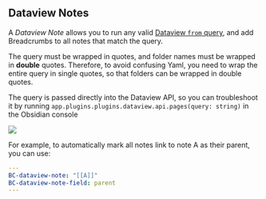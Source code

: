 ## Dataview Notes

A _Dataview Note_ allows you to run any valid [Dataview `from` query](https://blacksmithgu.github.io/obsidian-dataview/query/sources/), and add Breadcrumbs to all notes that match the query.

The query must be wrapped in quotes, and folder names must be wrapped in **double** quotes.
Therefore, to avoid confusing Yaml, you need to wrap the entire query in single quotes, so that folders can be wrapped in double quotes.

The query is passed directly into the Dataview API, so you can troubleshoot it by running `app.plugins.plugins.dataview.api.pages(query: string)` in the Obsidian console

![](https://cdn.discordapp.com/attachments/929513881041248266/936973322980302848/unknown.png)

For example, to automatically mark all notes link to note A as their parent, you can use:

```yaml
---
BC-dataview-note: "[[A]]"
BC-dataview-note-field: parent
---
```

